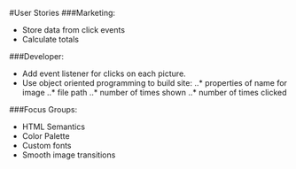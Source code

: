 #User Stories
###Marketing:
* Store data from click events
* Calculate totals

###Developer:
* Add event listener for clicks on each picture.
* Use object oriented programming to build site:
..* properties of name for image
..* file path
..* number of times shown
..* number of times clicked

###Focus Groups:
* HTML Semantics
* Color Palette
* Custom fonts
* Smooth image transitions
